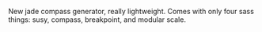New jade compass generator, really lightweight.
Comes with only four sass things: susy, compass, breakpoint, and modular scale.
